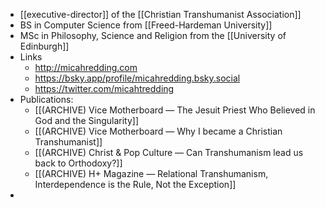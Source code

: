 - [[executive-director]] of the [[Christian Transhumanist Association]]
- BS in Computer Science from [[Freed-Hardeman University]]
- MSc in Philosophy, Science and Religion from the [[University of Edinburgh]]
- Links
    - http://micahredding.com
    - https://bsky.app/profile/micahredding.bsky.social
    - https://twitter.com/micahtredding
- Publications:
	- [[(ARCHIVE) Vice Motherboard — The Jesuit Priest Who Believed in God and the Singularity]]
	- [[(ARCHIVE) Vice Motherboard — Why I became a Christian Transhumanist]]
	- [[(ARCHIVE) Christ & Pop Culture — Can Transhumanism lead us back to Orthodoxy?]]
	- [[(ARCHIVE) H+ Magazine — Relational Transhumanism, Interdependence is the Rule, Not the Exception]]
- 
